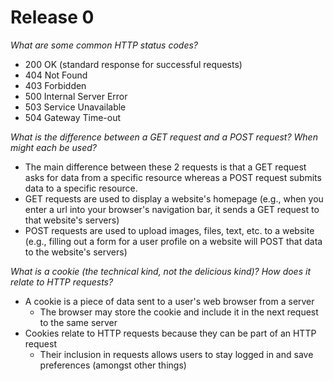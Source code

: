 # Release 0

_What are some common HTTP status codes?_
- 200 OK (standard response for successful requests)
- 404 Not Found
- 403 Forbidden
- 500 Internal Server Error
- 503 Service Unavailable
- 504 Gateway Time-out

_What is the difference between a GET request and a POST request? When might each be used?_
- The main difference between these 2 requests is that a GET request asks for data from a specific resource whereas a POST request submits data to a specific resource.
- GET requests are used to display a website's homepage (e.g., when you enter a url into your browser's navigation bar, it sends a GET request to that website's servers)
- POST requests are used to upload images, files, text, etc. to a website (e.g., filling out a form for a user profile on a website will POST that data to the website's servers)

_What is a cookie (the technical kind, not the delicious kind)? How does it relate to HTTP requests?_
- A cookie is a piece of data sent to a user's web browser from a server
    + The browser may store the cookie and include it in the next request to the same server
- Cookies relate to HTTP requests because they can be part of an HTTP request
    + Their inclusion in requests allows users to stay logged in and save preferences (amongst other things)

